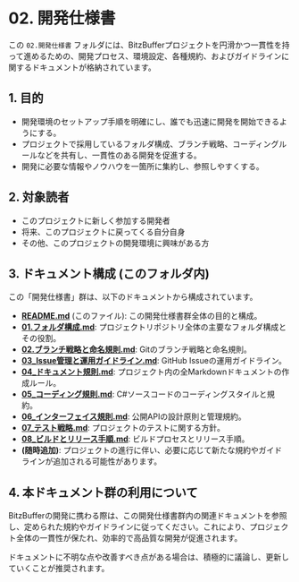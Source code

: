 # 02. 開発仕様書

この `02.開発仕様書` フォルダには、BitzBufferプロジェクトを円滑かつ一貫性を持って進めるための、開発プロセス、環境設定、各種規約、およびガイドラインに関するドキュメントが格納されています。

## 1. 目的

*   開発環境のセットアップ手順を明確にし、誰でも迅速に開発を開始できるようにする。
*   プロジェクトで採用しているフォルダ構成、ブランチ戦略、コーディングルールなどを共有し、一貫性のある開発を促進する。
*   開発に必要な情報やノウハウを一箇所に集約し、参照しやすくする。

## 2. 対象読者

*   このプロジェクトに新しく参加する開発者
*   将来、このプロジェクトに戻ってくる自分自身
*   その他、このプロジェクトの開発環境に興味がある方

## 3. ドキュメント構成 (このフォルダ内)

この「開発仕様書」群は、以下のドキュメントから構成されています。

*   **[README.md](./README.md)** (このファイル): この開発仕様書群全体の目的と構成。
*   **[01.フォルダ構成.md](./01.フォルダ構成.md)**: プロジェクトリポジトリ全体の主要なフォルダ構成とその役割。
*   **[02.ブランチ戦略と命名規則.md](./02.ブランチ戦略と命名規則.md)**: Gitのブランチ戦略と命名規則。
*   **[03_Issue管理と運用ガイドライン.md](./03_Issue管理と運用ガイドライン.md)**: GitHub Issueの運用ガイドライン。
*   **[04_ドキュメント規則.md](./04_ドキュメント規則.md)**: プロジェクト内の全Markdownドキュメントの作成ルール。
*   **[05_コーディング規則.md](./05_コーディング規則.md)**: C#ソースコードのコーディングスタイルと規約。
*   **[06_インターフェイス規則.md](./06_インターフェイス規則.md)**: 公開APIの設計原則と管理規約。
*   **[07_テスト戦略.md](./07_テスト戦略.md)**: プロジェクトのテストに関する方針。
*   **[08_ビルドとリリース手順.md](./08_ビルドとリリース手順.md)**: ビルドプロセスとリリース手順。
*   **(随時追加)**: プロジェクトの進行に伴い、必要に応じて新たな規約やガイドラインが追加される可能性があります。

## 4. 本ドキュメント群の利用について

BitzBufferの開発に携わる際は、この開発仕様書群内の関連ドキュメントを参照し、定められた規約やガイドラインに従ってください。これにより、プロジェクト全体の一貫性が保たれ、効率的で高品質な開発が促進されます。

ドキュメントに不明な点や改善すべき点がある場合は、積極的に議論し、更新していくことが推奨されます。

